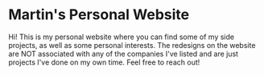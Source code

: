 # Martin's Personal Website
Hi! This is my personal website where you can find some of my side projects, as well as some personal interests. The redesigns on the website are NOT associated
with any of the companies I've listed and are just projects I've done on my own time. Feel free to reach out!
